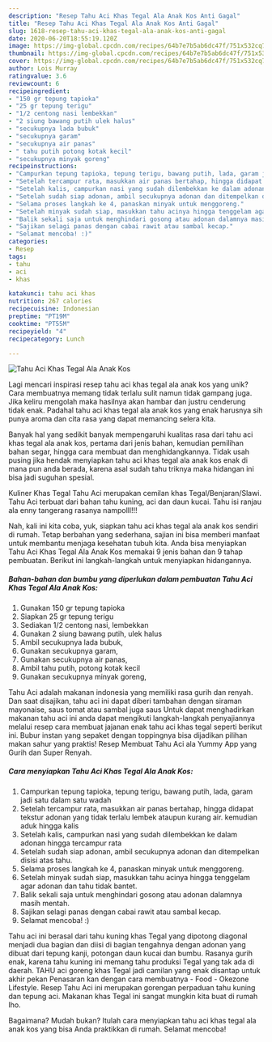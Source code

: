 ```yaml
---
description: "Resep Tahu Aci Khas Tegal Ala Anak Kos Anti Gagal"
title: "Resep Tahu Aci Khas Tegal Ala Anak Kos Anti Gagal"
slug: 1618-resep-tahu-aci-khas-tegal-ala-anak-kos-anti-gagal
date: 2020-06-20T18:55:19.120Z
image: https://img-global.cpcdn.com/recipes/64b7e7b5ab6dc47f/751x532cq70/tahu-aci-khas-tegal-ala-anak-kos-foto-resep-utama.jpg
thumbnail: https://img-global.cpcdn.com/recipes/64b7e7b5ab6dc47f/751x532cq70/tahu-aci-khas-tegal-ala-anak-kos-foto-resep-utama.jpg
cover: https://img-global.cpcdn.com/recipes/64b7e7b5ab6dc47f/751x532cq70/tahu-aci-khas-tegal-ala-anak-kos-foto-resep-utama.jpg
author: Lois Murray
ratingvalue: 3.6
reviewcount: 6
recipeingredient:
- "150 gr tepung tapioka"
- "25 gr tepung terigu"
- "1/2 centong nasi lembekkan"
- "2 siung bawang putih ulek halus"
- "secukupnya lada bubuk"
- "secukupnya garam"
- "secukupnya air panas"
- " tahu putih potong kotak kecil"
- "secukupnya minyak goreng"
recipeinstructions:
- "Campurkan tepung tapioka, tepung terigu, bawang putih, lada, garam jadi satu dalam satu wadah"
- "Setelah tercampur rata, masukkan air panas bertahap, hingga didapat tekstur adonan yang tidak terlalu lembek ataupun kurang air. kemudian aduk hingga kalis"
- "Setelah kalis, campurkan nasi yang sudah dilembekkan ke dalam adonan hingga tercampur rata"
- "Setelah sudah siap adonan, ambil secukupnya adonan dan ditempelkan disisi atas tahu."
- "Selama proses langkah ke 4, panaskan minyak untuk menggoreng."
- "Setelah minyak sudah siap, masukkan tahu acinya hingga tenggelam agar adonan dan tahu tidak bantet."
- "Balik sekali saja untuk menghindari gosong atau adonan dalamnya masih mentah."
- "Sajikan selagi panas dengan cabai rawit atau sambal kecap."
- "Selamat mencoba! :)"
categories:
- Resep
tags:
- tahu
- aci
- khas

katakunci: tahu aci khas 
nutrition: 267 calories
recipecuisine: Indonesian
preptime: "PT19M"
cooktime: "PT55M"
recipeyield: "4"
recipecategory: Lunch

---
```



![Tahu Aci Khas Tegal Ala Anak Kos](https://img-global.cpcdn.com/recipes/64b7e7b5ab6dc47f/751x532cq70/tahu-aci-khas-tegal-ala-anak-kos-foto-resep-utama.jpg)

Lagi mencari inspirasi resep tahu aci khas tegal ala anak kos yang unik? Cara membuatnya memang tidak terlalu sulit namun tidak gampang juga. Jika keliru mengolah maka hasilnya akan hambar dan justru cenderung tidak enak. Padahal tahu aci khas tegal ala anak kos yang enak harusnya sih punya aroma dan cita rasa yang dapat memancing selera kita.

Banyak hal yang sedikit banyak mempengaruhi kualitas rasa dari tahu aci khas tegal ala anak kos, pertama dari jenis bahan, kemudian pemilihan bahan segar, hingga cara membuat dan menghidangkannya. Tidak usah pusing jika hendak menyiapkan tahu aci khas tegal ala anak kos enak di mana pun anda berada, karena asal sudah tahu triknya maka hidangan ini bisa jadi suguhan spesial.

Kuliner Khas Tegal Tahu Aci merupakan cemilan khas Tegal/Benjaran/Slawi. Tahu Aci terbuat dari bahan tahu kuning, aci dan daun kucai. Tahu isi ranjau ala enny tangerang rasanya nampolll!!!


Nah, kali ini kita coba, yuk, siapkan tahu aci khas tegal ala anak kos sendiri di rumah. Tetap berbahan yang sederhana, sajian ini bisa memberi manfaat untuk membantu menjaga kesehatan tubuh kita. Anda bisa menyiapkan Tahu Aci Khas Tegal Ala Anak Kos memakai 9 jenis bahan dan 9 tahap pembuatan. Berikut ini langkah-langkah untuk menyiapkan hidangannya.

<!--inarticleads1-->

##### Bahan-bahan dan bumbu yang diperlukan dalam pembuatan Tahu Aci Khas Tegal Ala Anak Kos:

1. Gunakan 150 gr tepung tapioka
1. Siapkan 25 gr tepung terigu
1. Sediakan 1/2 centong nasi, lembekkan
1. Gunakan 2 siung bawang putih, ulek halus
1. Ambil secukupnya lada bubuk,
1. Gunakan secukupnya garam,
1. Gunakan secukupnya air panas,
1. Ambil  tahu putih, potong kotak kecil
1. Gunakan secukupnya minyak goreng,


Tahu Aci adalah makanan indonesia yang memiliki rasa gurih dan renyah. Dan saat disajikan, tahu aci ini dapat diberi tambahan dengan siraman mayonaise, saus tomat atau sambal juga saus Untuk dapat menghadirkan makanan tahu aci ini anda dapat mengikuti langkah-langkah penyajiannya melalui resep cara membuat jajanan enak tahu aci khas tegal seperti berikut ini. Bubur instan yang sepaket dengan toppingnya bisa dijadikan pilihan makan sahur yang praktis! Resep Membuat Tahu Aci ala Yummy App yang Gurih dan Super Renyah. 

<!--inarticleads2-->

##### Cara menyiapkan Tahu Aci Khas Tegal Ala Anak Kos:

1. Campurkan tepung tapioka, tepung terigu, bawang putih, lada, garam jadi satu dalam satu wadah
1. Setelah tercampur rata, masukkan air panas bertahap, hingga didapat tekstur adonan yang tidak terlalu lembek ataupun kurang air. kemudian aduk hingga kalis
1. Setelah kalis, campurkan nasi yang sudah dilembekkan ke dalam adonan hingga tercampur rata
1. Setelah sudah siap adonan, ambil secukupnya adonan dan ditempelkan disisi atas tahu.
1. Selama proses langkah ke 4, panaskan minyak untuk menggoreng.
1. Setelah minyak sudah siap, masukkan tahu acinya hingga tenggelam agar adonan dan tahu tidak bantet.
1. Balik sekali saja untuk menghindari gosong atau adonan dalamnya masih mentah.
1. Sajikan selagi panas dengan cabai rawit atau sambal kecap.
1. Selamat mencoba! :)


Tahu aci ini berasal dari tahu kuning khas Tegal yang dipotong diagonal menjadi dua bagian dan diisi di bagian tengahnya dengan adonan yang dibuat dari tepung kanji, potongan daun kucai dan bumbu. Rasanya gurih enak, karena tahu kuning ini memang tahu produksi Tegal yang tak ada di daerah. TAHU aci goreng khas Tegal jadi camilan yang enak disantap untuk akhir pekan Penasaran kan dengan cara membuatnya - Food - Okezone Lifestyle. Resep Tahu Aci ini merupakan gorengan perpaduan tahu kuning dan tepung aci. Makanan khas Tegal ini sangat mungkin kita buat di rumah lho. 

Bagaimana? Mudah bukan? Itulah cara menyiapkan tahu aci khas tegal ala anak kos yang bisa Anda praktikkan di rumah. Selamat mencoba!

